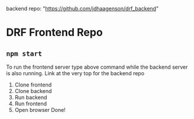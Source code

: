 backend repo: "https://github.com/jdhaagenson/drf_backend"

# DRF Frontend Repo

## `npm start`

To run the frontend server type above command while the backend server is also running. Link at the very top for the backend repo

1. Clone frontend
2. Clone backend
3. Run backend
4. Run frontend
5. Open browser
Done!
